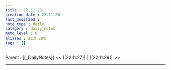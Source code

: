 ```yaml
---
title : 22.11.28
creation_date : 22.11.28
last_modified :
note_type : daily
category : daily_notes
memo_level : 0
aliases : 11월 28일
tags : []
---
```

Parent : [[_DailyNotes]]
<< [[22.11.27]] | [[22.11.29]] >>

---
